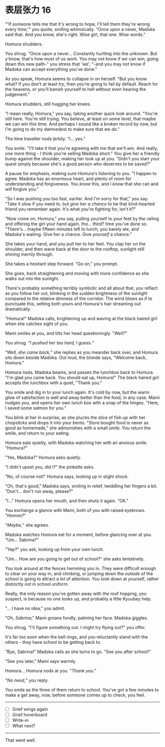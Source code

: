 # 表层张力 16

"'If someone tells me that it's wrong to hope, I'll tell them they're wrong every time,'" you quote, smiling whimsically. "Once upon a never, Madoka said that. And you know, she's right. Wise girl, that one. Wise words."

Homura shudders.

You shrug. "Once upon a never... Constantly hurtling into the unknown. But y'know, that's how most of us work. You may not know if *we* can win, going down this new path-" you stress that 'we', "-and you may not know if Madoka can accept everything you've done."

As you speak, Homura seems to collapse in on herself. "But you know what? If you don't at least *try*, then you're going to fail by default. Reach for the heavens, or you'll banish yourself to hell without even hearing the judgement."

Homura shudders, still hugging her knees.

"I mean really, Homura," you say, taking another quick look around. "You're still here. You're still trying. You *believe*, at least on some level, that maybe we can win this time. And perhaps I sound like a broken record by now, but *I'm* going to do my damnedest to make sure that we *do*."

The time traveller nods jerkily. "I... yes."

You smile. "I'll take it that you're agreeing with me that we'll win. And really, one more thing - I think you're selling Madoka short." You give her a friendly bump against the shoulder, making her look up at you. "Didn't you start your quest simply because she's a good person who deserves to be saved?"

A pause for emphasis, making sure Homura's listening to you. "I happen to agree. Madoka has an enormous heart, and plenty of room for understanding and forgiveness. You *know* this, and I *know* that she can and *will* forgive you."

"So I was pushing you too fast, earlier. And I'm sorry for that," you say. "Take it slow if you need to, but *give her a chance* to be that kind-hearted friend you remember again. It's what you're fighting for, isn't it?"

"Now come *on*, Homura," you say, pulling yourself to your feet by the railing and offering the girl your hand again, the... third? time you've done so. "There's... maybe fifteen minutes left to lunch, you barely ate, and Madoka's waiting. Give her a chance. Give *yourself* a chance."

She takes your hand, and you pull her to her feet. You clap her on the shoulder, and then wave back at the door to the rooftop, sunlight still shining merrily through.

She takes a hesitant step forward. "Go on," you prompt.

She goes, back straightening and moving with more confidence as she walks out into the sunlight.

There's probably something terribly symbolic and all about that, you reflect as you follow her out, blinking in the sudden brightness of the sunlight compared to the relative dimness of the corridor. The wind blows as if to punctuate this, setting both yours and Homura's hair streaming out dramatically.

"Homura!" Madoka calls, brightening up and waving at the black haired girl when she catches sight of you.

Mami smiles at you, and tilts her head questioningly. "*Well?*"

You shrug. "*I pushed her too hard, I guess.*"

"*Well, she came back,*" she replies as you meander back over, and Homura sits down beside Madoka. Out loud, the blonde says, "Welcome back, Homura."

Homura nods. Madoka beams, and passes the lunchbox back to Homura. "I'm glad you came back. You should eat up, Homura!" The black haired girl accepts the lunchbox with a quiet, "Thank you."

You smile and dig in to your lunch again. It's cold by now, but the warm glow of satisfaction is well and away better than the food, in any case. Mami nudges you, and opens her own lunch box with a snap of the hinges. "Here, I saved some salmon for you."

You blink at her in surprise, as she plucks the slice of fish up with her chopsticks and drops it into your bento. "Store bought food is never as good as homemade," she admonishes with a small smile. You return the smile, and return to your eating.

Homura eats quietly, with Madoka watching her with an anxious smile. "Homura?"

"Yes, Madoka?" Homura asks quietly.

"I didn't upset you, did I?" the pinkette asks.

"No, of course not!" Homura says, looking up in slight shock.

"Oh, that's good," Madoka says, smiling in relief, twiddling her fingers a bit. "Don't... don't run away, please?"

"I..." Homura opens her mouth, and then shuts it again. "OK."

You exchange a glance with Mami, both of you with raised eyebrows. "*Hmmm?*"

"*Maybe,*" she agrees.

Madoka watches Homura eat for a moment, before glancing over at you. "Um... Sabrina?"

"Yep?" you ask, looking up from your own lunch.

"Um... How are you going to get out of school?" she asks tentatively.

You look around at the fences hemming you in. They were difficult enough to clear on your way in, and climbing, or jumping down the *outside* of the school is going to attract a *lot* of attention. You look down at yourself, rather distinctly *not* in school uniform.

Really, the only reason you've gotten away with the roof hopping, you suspect, is because no one looks up, and probably a little Kyuubey help.

"... I have no idea," you admit.

"Oh, *Sabrina*," Mami groans fondly, palming her face. Madoka giggles.

You shrug. "I'll figure something out. I might try flying out?" you offer.

It's far too soon when the bell rings, and you reluctantly stand with the others - they have school to be getting back to.

"Bye, Sabrina!" Madoka calls as she turns to go. "See you after school!"

"See you later," Mami says warmly.

Homura... Homura nods at you. "*Thank you.*"

"*No need,*" you reply.

You smile as the three of them return to school. You've got a few minutes to make a get away, now, before someone comes up to check, you feel.

---

- [ ] Grief wings again
- [ ] Grief hoverboard
- [ ] Write-in
- [ ] What next?

---

That went well.
